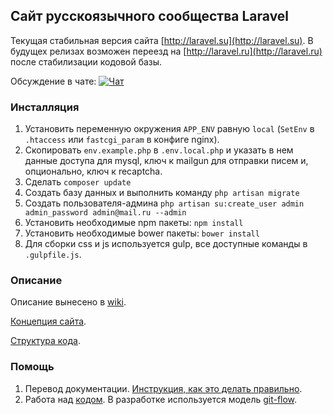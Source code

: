 ## Сайт русскоязычного сообщества Laravel

Текущая стабильная версия сайта [http://laravel.su](http://laravel.su). 
В будущех релизах возможен переезд на [http://laravel.ru](http://laravel.ru) после стабилизации кодовой базы.

Обсуждение в чате: [![Чат](https://badges.gitter.im/gitterHQ/gitter.png)](https://gitter.im/LaravelRUS/laravel.ru)

### Инсталляция

1. Установить переменную окружения `APP_ENV` равную `local` (`SetEnv` в `.htaccess` или `fastcgi_param` в конфиге nginx).
2. Скопировать `env.example.php` в `.env.local.php` и указать в нем данные доступа для mysql, ключ к mailgun для отправки писем и, опционально, ключ к recaptcha.
3. Сделать `composer update`
4. Создать базу данных и выполнить команду `php artisan migrate` 
5. Создать пользователя-админа `php artisan su:create_user admin admin_password admin@mail.ru --admin`
6. Установить необходимые npm пакеты: `npm install`
7. Установить необходимые bower пакеты: `bower install`
8. Для сборки css и js используется gulp, все доступные команды в `.gulpfile.js`.

### Описание

Описание вынеcено в [wiki](https://github.com/LaravelRUS/laravel.ru/wiki).

[Концепция сайта](https://github.com/LaravelRUS/laravel.ru/wiki/%D0%9A%D0%BE%D0%BD%D1%86%D0%B5%D0%BF%D1%86%D0%B8%D1%8F-%D1%81%D0%B0%D0%B9%D1%82%D0%B0).

[Структура кода](https://github.com/LaravelRUS/laravel.ru/wiki/%D0%A1%D1%82%D1%80%D1%83%D0%BA%D1%82%D1%83%D1%80%D0%B0-%D0%BA%D0%BE%D0%B4%D0%B0).
   
### Помощь
   
1. Перевод документации. [Инструкция, как это делать правильно](http://sharedstation.net/articles/rus-documentation-contribution-guide).
2. Работа над [кодом](https://trello.com/b/lDqJrw8x/-). В разработке используется модель [git-flow](https://www.atlassian.com/ja/git/workflows/pageSections/00/contentFullWidth/0/tabs/02/pageSections/010/contentFullWidth/0/content_files/file0/document/git-workflow-release-cycle-4maintenance.png).
